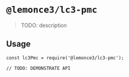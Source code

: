 # `@lemonce3/lc3-pmc`

> TODO: description

## Usage

```
const lc3Pmc = require('@lemonce3/lc3-pmc');

// TODO: DEMONSTRATE API
```
